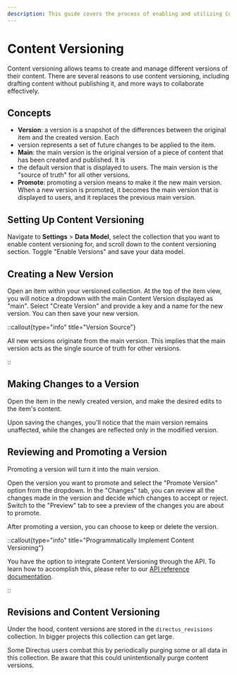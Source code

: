 ```yaml
---
description: This guide covers the process of enabling and utilizing Content Versioning in Directus.
---
```


# Content Versioning

Content versioning allows teams to create and manage different versions of their content. There are several reasons to
use content versioning, including drafting content without publishing it, and more ways to collaborate effectively.

## Concepts

- **Version**: a version is a snapshot of the differences between the original item and the created version. Each
- version represents a set of future changes to be applied to the item.
- **Main**: the main version is the original version of a piece of content that has been created and published. It is
- the default version that is displayed to users. The main version is the "source of truth" for all other versions.
- **Promote**: promoting a version means to make it the new main version. When a new version is promoted, it becomes
   the main version that is displayed to users, and it replaces the previous main version.

## Setting Up Content Versioning

<!-- TODO: Image -->

Navigate to **Settings** > **Data Model**, select the collection that you want to enable content versioning for, and scroll down to the content versioning section. Toggle "Enable Versions" and save your data model.

## Creating a New Version

<!-- TODO: Image -->

Open an item within your versioned collection. At the top of the item view, you will notice a dropdown with the main Content Version displayed as "main". Select "Create Version" and provide a key and a name for the new version. You can then save your new version.

::callout{type="info" title="Version Source"}

All new versions originate from the main version. This implies that the main version acts as the single source of truth
for other versions.

::

## Making Changes to a Version

<!-- TODO: Image -->

Open the item in the newly created version, and make the desired edits to the item's content.

Upon saving the changes, you'll notice that the main version remains unaffected, while the changes are reflected only in the modified version.

## Reviewing and Promoting a Version

Promoting a version will turn it into the main version.

Open the version you want to promote and select the "Promote Version" option from the dropdown. In the "Changes" tab, you can review all the changes made in the version and decide which changes to accept or reject. Switch to the "Preview" tab to see a preview of the changes you are about to promote. 

After promoting a version, you can choose to keep or delete the version.

::callout{type="info" title="Programmatically Implement Content Versioning"}

You have the option to integrate Content Versioning through the API. To learn how to accomplish this, please refer to
our [API reference documentation](/api-reference/system/versions).

::

## Revisions and Content Versioning

Under the hood, content versions are stored in the `directus_revisions` collection. In bigger projects this collection
can get large.

Some Directus users combat this by periodically purging some or all data in this collection. Be aware that this could
unintentionally purge content versions.
